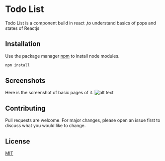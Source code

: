 # Todo List

Todo List is a component build in react ,to understand basics of pops and states of Reactjs

## Installation

Use the package manager [npm](https://www.npmjs.com/) to install node modules.

```bash
npm install
```

## Screenshots

Here is the screenshot of basic pages of it.
![alt text](https://github.com/Kuldeep-Kumar-Sharma/todo-list/screenshots/screen-shot=todolist.JPG)

## Contributing
Pull requests are welcome. For major changes, please open an issue first to discuss what you would like to change.


## License
[MIT](https://choosealicense.com/licenses/mit/)